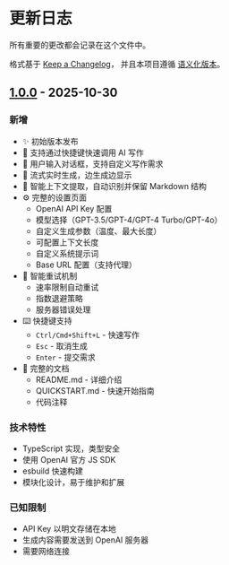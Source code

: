 # 更新日志

所有重要的更改都会记录在这个文件中。

格式基于 [Keep a Changelog](https://keepachangelog.com/zh-CN/1.0.0/)，
并且本项目遵循 [语义化版本](https://semver.org/lang/zh-CN/)。

## [1.0.0] - 2025-10-30

### 新增
- ✨ 初始版本发布
- 🚀 支持通过快捷键快速调用 AI 写作
- 💬 用户输入对话框，支持自定义写作需求
- 🌊 流式实时生成，边生成边显示
- 📝 智能上下文提取，自动识别并保留 Markdown 结构
- ⚙️ 完整的设置页面
  - OpenAI API Key 配置
  - 模型选择（GPT-3.5/GPT-4/GPT-4 Turbo/GPT-4o）
  - 自定义生成参数（温度、最大长度）
  - 可配置上下文长度
  - 自定义系统提示词
  - Base URL 配置（支持代理）
- 🔄 智能重试机制
  - 速率限制自动重试
  - 指数退避策略
  - 服务器错误处理
- ⌨️ 快捷键支持
  - `Ctrl/Cmd+Shift+L` - 快速写作
  - `Esc` - 取消生成
  - `Enter` - 提交需求
- 📖 完整的文档
  - README.md - 详细介绍
  - QUICKSTART.md - 快速开始指南
  - 代码注释

### 技术特性
- TypeScript 实现，类型安全
- 使用 OpenAI 官方 JS SDK
- esbuild 快速构建
- 模块化设计，易于维护和扩展

### 已知限制
- API Key 以明文存储在本地
- 生成内容需要发送到 OpenAI 服务器
- 需要网络连接

[1.0.0]: https://github.com/yourusername/SwiftPen/releases/tag/v1.0.0

